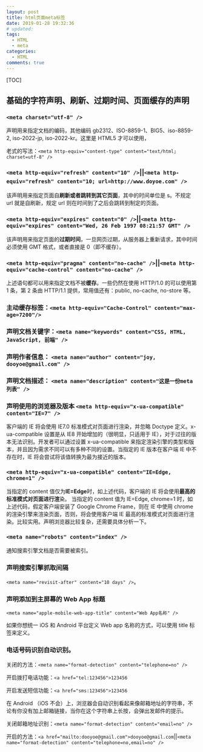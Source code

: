 ```yaml
---
layout: post
title: html页面meta标签
date: 2019-01-28 19:32:36
# updated:
tags:
  - HTML
  - meta
categories:
  - HTML
comments: true
---
```


[TOC]

## 基础的字符声明、刷新、过期时间、页面缓存的声明

### `<meta charset="utf-8" />`

声明用来指定文档的编码，其他编码 gb2312、ISO-8859-1、BIG5、iso-8859-2, iso-2022-jp, iso-2022-kr。这里是 HTML5 才可以使用，

老式的写法：`<meta http-equiv="content-type" content="text/html; charset=utf-8" />`

### `<meta http-equiv="refresh" content="10" />`||`<meta http-equiv="refresh" content="10; url=http://www.doyoe.com" />`　　

该声明用来指定页面自**刷新或者跳转到其它页面**，其中的时间单位是 s。不规定 url 就是自刷新，规定 url 则在时间到了之后会跳转到制定的页面。

### `<meta http-equiv="expires" content="0" />`||`<meta http-equiv="expires" content="Wed, 26 Feb 1997 08:21:57 GMT" />`

该声明用来指定页面的**过期时间**，一旦网页过期，从服务器上重新请求，其中时间必须使用 GMT 格式，或者直接是 0（即不缓存）。

### `<meta http-equiv="pragma" content="no-cache" />`||`<meta http-equiv="cache-control" content="no-cache" />`

上述语句都可以用来指定文档不被**缓存**。一些仍然在使用 HTTP/1.0 的可以使用第 1 条，第 2 条由 HTTP/1.1 提供，常用值还有：public, no-cache, no-store 等。

### 主动缓存标签：`<meta http-equiv="Cache-Control" content="max-age=7200"/>`

### 声明文档关键字：`<meta name="keywords" content="CSS, HTML, JavaScript, 前端" />`

### 声明作者信息： `<meta name="author" content="joy, dooyoe@gmail.com" />`

### 声明文档描述： `<meta name="description" content="这是一份meta列表" />`

### 声明使用的浏览器及版本 `<meta http-equiv="x-ua-compatible" content="IE=7" />`

客户端的 IE 将会使用 IE7.0 标准模式对页面进行渲染，并忽略 Doctype 定义。x-ua-compatible 设置是从 IE8 开始增加的（很明显，只适用于 IE），对于过往的版本无法识别。开发者可以通过设置 x-ua-compatible 来指定渲染引擎的类型和版本，并且因为需求不同可以有多种不同的设置。当指定的 IE 版本在客户端 IE 中不存在时，IE 将会尝试将该值转换为最为接近的版本。

### `<meta http-equiv="x-ua-compatible" content="IE=Edge, chrome=1" />`

当指定的 content 值仅为**IE=Edge**时，如上述代码，客户端的 IE 将会使用**最高的标准模式对页面进行渲**染。
当指定的 content 值为 IE=Edge, chrome=1 时，如上述代码，假定客户端安装了 Google Chrome Frame，则在 IE 中使用 chrome 的渲染引擎来渲染页面，否则，将会使用客户端 IE 最高的标准模式对页面进行渲染。比较实用。声明浏览器比较复杂，还需要具体分析一下。

### `<meta name="robots" content="index" />`

通知搜索引擎文档是否需要被索引。

### 声明搜索引擎抓取间隔

`<meta name="revisit-after" content="10 days" />`。

### 声明添加到主屏幕的 Web App 标题

`<meta name="apple-mobile-web-app-title" content="Web App名称" />`

如果你想统一 iOS 和 Android 平台定义 Web app 名称的方式，可以使用 title 标签来定义。

### 电话号码识别自动识别。

关闭的方法：`<meta name="format-detection" content="telephone=no" />`

开启拨打电话功能：`<a href="tel:123456">123456`</a>

开启发送短信功能：`<a href="sms:123456">123456`</a>

在 Android （iOS 不会）上，浏览器会自动识别看起来像邮箱地址的字符串，不论有你没有加上邮箱链接，当你在这个字符串上长按，会弹出发邮件的提示。

关闭邮箱地址识别：`<meta name="format-detection" content="email=no" />`

开启的方法：`<a href="mailto:dooyoe@gmail.com">dooyoe@gmail.com`</a>||`<meta name="format-detection" content="telephone=no,email=no" />`
